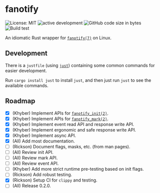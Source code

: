 # fanotify

![License: MIT](https://img.shields.io/github/license/codeprentice-org/fanotify.svg)
![active development](https://img.shields.io/badge/active%20dev-yes-brightgreen.svg)
![GitHub code size in bytes](https://img.shields.io/github/languages/code-size/codeprentice-org/fanotify.svg)
![Build test](https://img.shields.io/github/workflow/status/codeprentice-org/fanotify/Rust)

An idiomatic Rust wrapper for [`fanotify(7)`](https://www.man7.org/linux/man-pages/man7/fanotify.7.html) on Linux.


## Development
There is a `justfile` (using [`just`](https://github.com/casey/just)) 
containing some common commands for easier development.

Run `cargo install just` to install `just`, 
and then just run `just` to see the available commands.

## Roadmap
- [X] (Khyber) Implement APIs for [`fanotify_init(2)`](https://man7.org/linux/man-pages/man2/fanotify_init.2.html).
- [X] (Khyber) Implement APIs for [`fanotify_mark(2)`](https://www.man7.org/linux/man-pages/man2/fanotify_mark.2.html).
- [X] (Khyber) Implement event read API and response write API.
- [X] (Khyber) Implement ergonomic and safe response write API.
- [X] (Khyber) Implement async API.
- [X] (All) Add most documentation.
- [ ] (Rickson) Document flags, masks, etc. (from man pages).
- [ ] (All) Review init API.
- [ ] (All) Review mark API.
- [ ] (All) Review event API.
- [ ] (Khyber) Add more strict runtime pre-testing based on init flags.
- [ ] (Rickson) Add robust testing.
- [X] (Rickson) Setup CI for `clippy` and testing.
- [ ] (All) Release 0.2.0.
